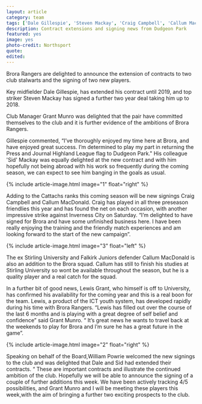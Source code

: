 ```yaml
---
layout: article
category: team
tags: ['Dale Gillespie', 'Steven Mackay', 'Craig Campbell', 'Callum Macdonald']
description: Contract extensions and signing news from Dudgeon Park
featured: yes
image: yes
photo-credit: Northsport
quote:
edited: 
---
```

Brora Rangers are delighted to announce the extension of contracts to two club stalwarts and the signing of two new players.

Key midfielder Dale Gillespie, has extended his contract until 2019, and top striker Steven Mackay has signed a further two year deal taking him up to 2018.

Club Manager Grant Munro was delighted that the pair have committed themselves to the club and it is further evidence of the ambitions of Brora Rangers.

Gillespie commented, “I’ve thoroughly enjoyed my time here at Brora, and have enjoyed great success. I’m determined to play my part in returning the Press and Journal Highland League flag to Dudgeon Park." His colleague 'Sid' Mackay was equally delighted at the new contract and with him hopefully not being abroad with his work so frequently during the coming season, we can expect to see him banging in the goals as usual.

{% include article-image.html image="1" float="right" %}

Adding to the Cattachs  ranks this coming season will be new signings  Craig Campbell and Callum MacDonald. Craig has played  in all three preseason friendlies this year and has found the net on each occasion, with another impressive strike against Inverness City on Saturday. “I’m delighted to have signed for Brora and have some unfinished business here. I have been really enjoying the training and the friendly match experiences and am looking forward to the start of the new campaign”.

{% include article-image.html image="3" float="left" %}

The ex Stirling University and Falkirk Juniors defender Callum MacDonald is also an addition to the Brora squad. Callum has still to finish his studies at Stirling University so wont be available throughout the season, but he is a quality player and a real catch for the squad.
 
In a further bit of good news, Lewis Grant, who himself is off to University, has confirmed his availability for the coming year and this is a real boon for the team. Lewis, a product of the ICT youth system, has developed rapidly during his time with Brora Rangers. “Lewis has filled out over the course of the last 6 months and is playing with a great degree of self belief and confidence” said Grant Munro. “ It’s great news he wants to travel back at the weekends to play for Brora and I’m sure he has a great future in the game”.

{% include article-image.html image="2" float="right" %}
 
Speaking on behalf of the Board,William Powrie welcomed the new signings to the club and was delighted that Dale and Sid had extended their contracts. “ These are important contracts and illustrate the continued ambition of the club. Hopefully we will be able to announce the signing of a couple of further additions this week. We have been actively tracking 4/5 possibilities, and Grant Munro and I will be meeting these players this week,with the aim of bringing a further two exciting prospects to the club.